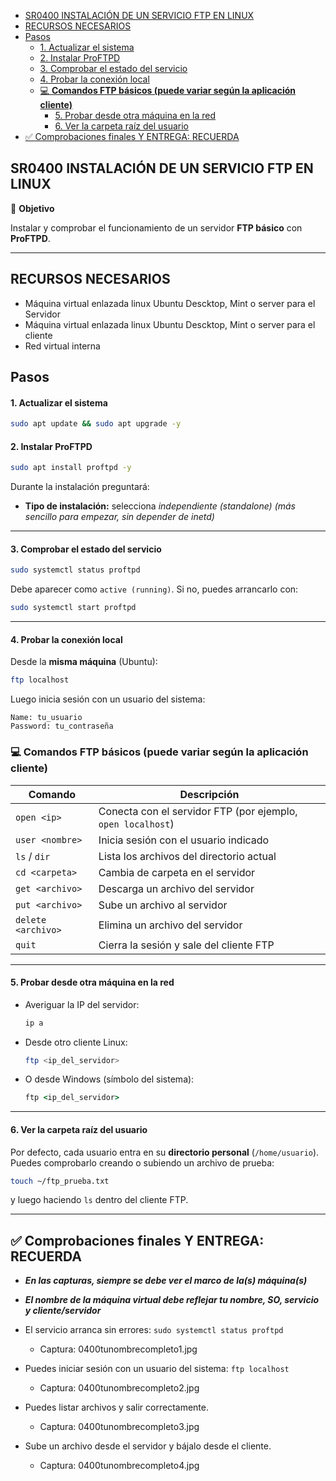 - [SR0400 INSTALACIÓN DE UN SERVICIO FTP EN LINUX](#sr0400-instalación-de-un-servicio-ftp-en-linux)
- [RECURSOS NECESARIOS](#recursos-necesarios)
- [Pasos](#pasos)
    - [1. Actualizar el sistema](#1-actualizar-el-sistema)
    - [2. Instalar ProFTPD](#2-instalar-proftpd)
    - [3. Comprobar el estado del servicio](#3-comprobar-el-estado-del-servicio)
    - [4. Probar la conexión local](#4-probar-la-conexión-local)
  - [💻 **Comandos FTP básicos (puede variar según la aplicación cliente)**](#-comandos-ftp-básicos-puede-variar-según-la-aplicación-cliente)
    - [5. Probar desde otra máquina en la red](#5-probar-desde-otra-máquina-en-la-red)
    - [6. Ver la carpeta raíz del usuario](#6-ver-la-carpeta-raíz-del-usuario)
- [✅ Comprobaciones finales Y ENTREGA: RECUERDA](#-comprobaciones-finales-y-entrega-recuerda)

## SR0400 INSTALACIÓN DE UN SERVICIO FTP EN LINUX

🧩 **Objetivo**

Instalar y comprobar el funcionamiento de un servidor **FTP básico** con **ProFTPD**.

---

## RECURSOS NECESARIOS
- Máquina virtual enlazada linux Ubuntu Descktop, Mint o server para el Servidor
- Máquina virtual enlazada linux Ubuntu Descktop, Mint o server para el cliente
- Red virtual interna

## Pasos

#### 1. Actualizar el sistema

```bash
sudo apt update && sudo apt upgrade -y
```

#### 2. Instalar ProFTPD

```bash
sudo apt install proftpd -y
```

Durante la instalación preguntará:

* **Tipo de instalación:** selecciona *independiente (standalone)*
  *(más sencillo para empezar, sin depender de inetd)*

---

#### 3. Comprobar el estado del servicio

```bash
sudo systemctl status proftpd
```

Debe aparecer como `active (running)`.
Si no, puedes arrancarlo con:

```bash
sudo systemctl start proftpd
```

---

#### 4. Probar la conexión local

Desde la **misma máquina** (Ubuntu):

```bash
ftp localhost
```

Luego inicia sesión con un usuario del sistema:

```
Name: tu_usuario
Password: tu_contraseña
```

### 💻 **Comandos FTP básicos (puede variar según la aplicación cliente)**

| Comando            | Descripción                                                 |
| ------------------ | ----------------------------------------------------------- |
| `open <ip>`        | Conecta con el servidor FTP (por ejemplo, `open localhost`) |
| `user <nombre>`    | Inicia sesión con el usuario indicado                       |
| `ls` / `dir`       | Lista los archivos del directorio actual                    |
| `cd <carpeta>`     | Cambia de carpeta en el servidor                            |
| `get <archivo>`    | Descarga un archivo del servidor                            |
| `put <archivo>`    | Sube un archivo al servidor                                 |
| `delete <archivo>` | Elimina un archivo del servidor                             |
| `quit`             | Cierra la sesión y sale del cliente FTP                     |


---

#### 5. Probar desde otra máquina en la red

* Averiguar la IP del servidor:

  ```bash
  ip a
  ```
* Desde otro cliente Linux:

  ```bash
  ftp <ip_del_servidor>
  ```
* O desde Windows (símbolo del sistema):

  ```cmd
  ftp <ip_del_servidor>
  ```

---

#### 6. Ver la carpeta raíz del usuario

Por defecto, cada usuario entra en su **directorio personal** (`/home/usuario`).
Puedes comprobarlo creando o subiendo un archivo de prueba:

```bash
touch ~/ftp_prueba.txt
```

y luego haciendo `ls` dentro del cliente FTP.

---


## ✅ Comprobaciones finales Y ENTREGA: RECUERDA

* ***En las capturas, siempre se debe ver el marco de la(s) máquina(s)***
* ***El nombre de la máquina virtual debe reflejar tu nombre, SO, servicio y cliente/servidor***

* El servicio arranca sin errores: `sudo systemctl status proftpd`
  * Captura: 0400tunombrecompleto1.jpg
* Puedes iniciar sesión con un usuario del sistema: `ftp localhost`
  * Captura: 0400tunombrecompleto2.jpg
* Puedes listar archivos y salir correctamente.
  * Captura: 0400tunombrecompleto3.jpg
* Sube un archivo desde el servidor y bájalo desde el cliente.
  * Captura: 0400tunombrecompleto4.jpg
